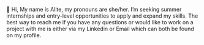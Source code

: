 👋 Hi, My name is Alite, my pronouns are she/her. 
I’m seeking summer internships and entry-level opportunities to apply and expand my skills. 
The best way to reach me if you have any questions or would like to work on a project with me is either via my Linkedin or Email which can both be found on my profile. 

<!---
azemicha/azemicha is a ✨ special ✨ repository because its `README.md` (this file) appears on your GitHub profile.
You can click the Preview link to take a look at your changes.
--->
